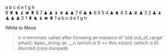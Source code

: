   a b c d e f g h   
8 ♜ ♞ ♝   ♚     ♜  8
7 ♟︎ ♟︎ ♝   ♛   ♟︎ ♟︎  7
6     ♟︎         ♞  6
5                  5
4   ♟︎ ♞            4
3     ♟︎ ♛ ♟︎        3
2 ♟︎       ♝ ♟︎ ♟︎ ♟︎  2
1 ♜ ♞ ♝   ♚     ♜  1
  a b c d e f g h   

White to Move

> o-o
terminate called after throwing an instance of 'std::out_of_range'
  what():  basic_string::at: __n (which is 1) >= this->size() (which is 0)
Aborted (core dumped)
